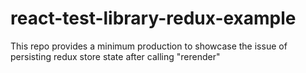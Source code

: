 # react-test-library-redux-example
This repo provides a minimum production to showcase the issue of persisting redux store state after calling "rerender"
